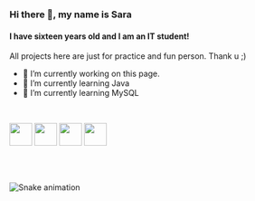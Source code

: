 

### Hi there 👋, my name is Sara
#### I have sixteen years old and I am an IT student!

All projects here are just for practice and fun person. Thank u ;) 

- 🔭 I’m currently working on this page. 
- 🌱 I’m currently learning Java 
- 🌱 I’m currently learning MySQL 
<br/>

<img src="https://cdn.jsdelivr.net/gh/devicons/devicon/icons/mysql/mysql-original.svg" width="40" height="40"/>  <img src="https://cdn.jsdelivr.net/gh/devicons/devicon/icons/html5/html5-original.svg" width="40" height="40"/>  <img src="https://cdn.jsdelivr.net/gh/devicons/devicon/icons/css3/css3-original.svg" width="40" height="40"/>  <img src="https://cdn.jsdelivr.net/gh/devicons/devicon/icons/java/java-original.svg" width="40" height="40"/>

<br/><br/>

          

![Snake animation](https://github.com/saraferreira10/saraferreira10/blob/output/github-contribution-grid-snake.svg)
